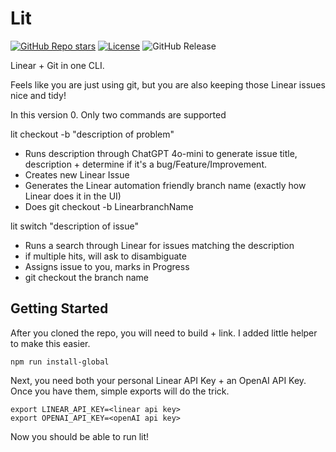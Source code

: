 # Lit

[![GitHub Repo stars](https://img.shields.io/github/stars/tekaratzas/lit-cli?style=social)](https://github.com/tekaratzas/lit-cli)
[![License](https://img.shields.io/github/license/tekaratzas/lit-cli)](https://github.com/tekaratzas/lit-cli/blob/main/LICENSE)
![GitHub Release](https://img.shields.io/github/v/release/tekaratzas/lit-cli)

Linear + Git in one CLI. 

Feels like you are just using git, but you are also keeping those Linear issues nice and tidy!

In this version 0. Only two commands are supported

lit checkout -b "description of problem"

- Runs description through ChatGPT 4o-mini to generate issue title, description + determine if it's a bug/Feature/Improvement.
- Creates new Linear Issue
- Generates the Linear automation friendly branch name (exactly how Linear does it in the UI)
- Does git checkout -b LinearbranchName

lit switch "description of issue"

- Runs a search through Linear for issues matching the description
- if multiple hits, will ask to disambiguate
- Assigns issue to you, marks in Progress
- git checkout the branch name

## Getting Started

After you cloned the repo, you will need to build + link. I added little helper to make this easier.

```
npm run install-global
```

Next, you need both your personal Linear API Key + an OpenAI API Key. Once you have them, simple exports will do the trick.

```
export LINEAR_API_KEY=<linear api key>
export OPENAI_API_KEY=<openAI api key>
```

Now you should be able to run lit!

